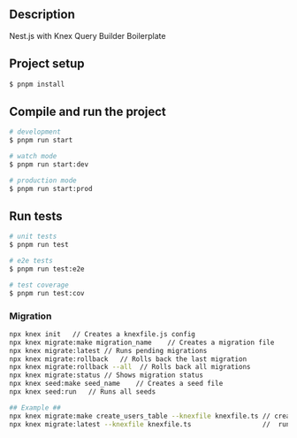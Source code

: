 ## Description

Nest.js with Knex Query Builder Boilerplate

## Project setup

```bash
$ pnpm install
```

## Compile and run the project

```bash
# development
$ pnpm run start

# watch mode
$ pnpm run start:dev

# production mode
$ pnpm run start:prod
```

## Run tests

```bash
# unit tests
$ pnpm run test

# e2e tests
$ pnpm run test:e2e

# test coverage
$ pnpm run test:cov
```

### Migration
```bash
npx knex init	// Creates a knexfile.js config
npx knex migrate:make migration_name	// Creates a migration file
npx knex migrate:latest	// Runs pending migrations
npx knex migrate:rollback	// Rolls back the last migration
npx knex migrate:rollback --all	 // Rolls back all migrations
npx knex migrate:status	// Shows migration status
npx knex seed:make seed_name	// Creates a seed file
npx knex seed:run	// Runs all seeds

## Example ##
npx knex migrate:make create_users_table --knexfile knexfile.ts // create migration
npx knex migrate:latest --knexfile knexfile.ts                  //  run migation on db
```